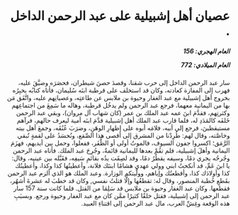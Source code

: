 <h1 dir="rtl">عصيان أهل إشبيلية على عبد الرحمن الداخل .</h1>

<h5 dir="rtl">العام الهجري:  156

العام الميلادي: 772

</h5>

<p dir="rtl">سار عبد الرحمن الداخل إلى حرب شقنا، وقصدَ حصنَ شيطران، فحصَرَه وضيَّقَ عليه، فهرب إلى المفازة كعادته، وكان قد استخلف على قرطبة ابنَه سُليمان، فأتاه كتابُه يخبِرُه بخروج أهل إشبيلية مع عبد الغفار وحيوة بن ملابس عن طاعتِه، وعصيانِهم عليه، واتَّفَق مَن بها من اليمانية معهما، فرجع عبد الرحمن ولم يدخُل قرطبة، وهاله ما سَمِعَ من اجتماعِهم وكثرتِهم، فقدَّمَ ابنَ عمه عبد الملك بن عمر (كان شهاب آل مروان)، وبقي عبد الرحمن خَلفَه كالمَدَدِ له، فلما قارب عبد الملك أهل إشبيلية قدَّمَ ابنَه أمية ليعرف حالهم، فرآهم مستيقظينَ، فرجع إلى أبيه، فلامَه أبوه على إظهارِ الوهَنِ، وضرَبَ عُنُقَه، وجمعَ أهل بيته وخاصَّته، وقال لهم: طُرِدْنا من المشرق إلى أقصى هذا الصِّقع، ونُحسَدُ على لقمةٍ تُبقي الرَّمَق؛ اكسروا جفون السيوف، فالموتُ أولى أو الظَّفَر، ففعلوا، وحمل بين أيديهم، فهزَمَ اليمانية وأهلَ إشبيلية، فلم تقُمْ بعدها لليمانية قائمةٌ، وجُرِحَ عبد الملك. فأتاه عبد الرحمن وجُرحُه يجري دمًا، وسيفه يقطُرُ دمًا، وقد لصِقَت يدُه بقائمِ سَيفِه، فقَبَّله بين عينيه، وقال: يا ابنَ عَمِّ، قد أنكحتُ ابني وولي عهدي هشامًا ابنتَك فلانة، وأعطيتُها كذا وكذا، وأعطيتُك كذا وأولادَك كذا، وأقطعتُك وإياهم، وولَّيتكم الوزارة. وعبد الملك هو الذي ألزم عبد الرحمن بقَطعِ خُطبة المنصور، وقال له: تقطعُها وإلَّا قتلتُ نفسي, وكان قد خطبَ له عشرةَ أشهُر، فقطعها. وكان عبد الغفار وحيوة بن ملابس قد سَلِمَا من القتل. فلما كانت سنة 157 سار عبد الرحمن إلى إشبيلية، فقتل خلقًا كثيرًا ممَّن كان مع عبد الغفار وحيوة ورجع. وبسبَبِ هذه الوقعة وغِشِّ العرب، مال عبد الرحمن إلى اقتناءِ العبيد.</p></br>

